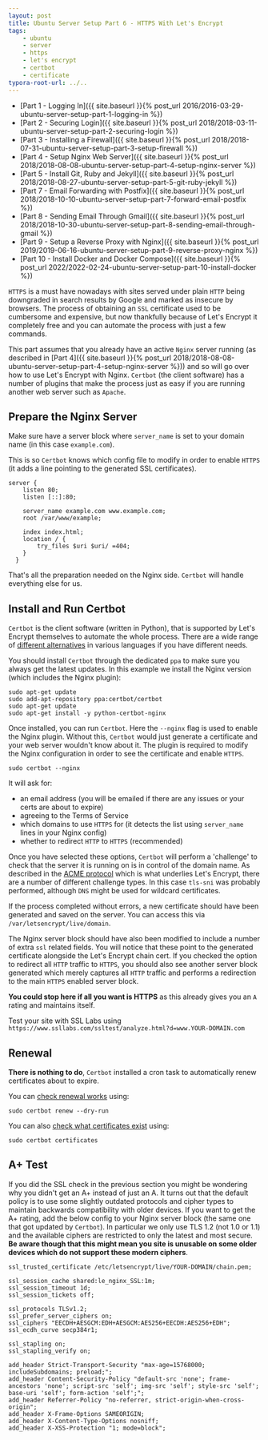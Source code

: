 ```yaml
---
layout: post
title: Ubuntu Server Setup Part 6 - HTTPS With Let's Encrypt
tags:
    - ubuntu
    - server
    - https
    - let's encrypt
    - certbot
    - certificate
typora-root-url: ../..
---
```


-   [Part 1 - Logging In]({{ site.baseurl }}{% post_url 2016/2016-03-29-ubuntu-server-setup-part-1-logging-in %})
-   [Part 2 - Securing Login]({{ site.baseurl }}{% post_url 2018/2018-03-11-ubuntu-server-setup-part-2-securing-login %})
-   [Part 3 - Installing a Firewall]({{ site.baseurl }}{% post_url 2018/2018-07-31-ubuntu-server-setup-part-3-setup-firewall %})
-   [Part 4 - Setup Nginx Web Server]({{ site.baseurl }}{% post_url 2018/2018-08-08-ubuntu-server-setup-part-4-setup-nginx-server %})
-   [Part 5 - Install Git, Ruby and Jekyll]({{ site.baseurl }}{% post_url 2018/2018-08-27-ubuntu-server-setup-part-5-git-ruby-jekyll %})
-   [Part 7 - Email Forwarding with Postfix]({{ site.baseurl }}{% post_url 2018/2018-10-10-ubuntu-server-setup-part-7-forward-email-postfix %})
-   [Part 8 - Sending Email Through Gmail]({{ site.baseurl }}{% post_url 2018/2018-10-30-ubuntu-server-setup-part-8-sending-email-through-gmail %})
-   [Part 9 - Setup a Reverse Proxy with Nginx]({{ site.baseurl }}{% post_url 2019/2019-06-16-ubuntu-server-setup-part-9-reverse-proxy-nginx %})
-   [Part 10 - Install Docker and Docker Compose]({{ site.baseurl }}{% post_url 2022/2022-02-24-ubuntu-server-setup-part-10-install-docker %})

`HTTPS` is a must have nowadays with sites served under plain `HTTP` being downgraded in search results by Google and marked as insecure by browsers. The process of obtaining an `SSL` certificate used to be cumbersome and expensive, but now thankfully because of Let's Encrypt it completely free and you can automate the process with just a few commands.

This part assumes that you already have an active `Nginx` server running (as described in [Part 4]({{ site.baseurl }}{% post_url 2018/2018-08-08-ubuntu-server-setup-part-4-setup-nginx-server %})) and so will go over how to use Let's Encrypt with Nginx. `Certbot` (the client software) has a number of plugins that make the process just as easy if you are running another web server such as `Apache`.

## Prepare the Nginx Server

Make sure have a server block where `server_name` is set to your domain name (in this case `example.com`).

This is so `Certbot` knows which config file to modify in order to enable `HTTPS` (it adds a line pointing to the generated SSL certificates).

```nginx
server {
  	listen 80;
  	listen [::]:80;

  	server_name example.com www.example.com;
  	root /var/www/example;

  	index index.html;
  	location / {
  		try_files $uri $uri/ =404;
  	}
  }
```

That's all the preparation needed on the Nginx side. `Certbot` will handle everything else for us.

## Install and Run Certbot

`Certbot` is the client software (written in Python), that is supported by Let's Encrypt themselves to automate the whole process. There are a wide range of [different alternatives](https://letsencrypt.org/docs/client-options/) in various languages if you have different needs.

You should install `Certbot` through the dedicated `ppa` to make sure you always get the latest updates. In this example we install the Nginx version (which includes the Nginx plugin):

```shell
sudo apt-get update
sudo add-apt-repository ppa:certbot/certbot
sudo apt-get update
sudo apt-get install -y python-certbot-nginx
```

Once installed, you can run `Certbot`. Here the `--nginx` flag is used to enable the Nginx plugin. Without this, `Certbot` would just generate a certificate and your web server wouldn't know about it. The plugin is required to modify the Nginx configuration in order to see the certificate and enable `HTTPS`.

```shell
sudo certbot --nginx
```

It will ask for:

-   an email address (you will be emailed if there are any issues or your certs are about to expire)
-   agreeing to the Terms of Service
-   which domains to use `HTTPS` for (it detects the list using `server_name` lines in your Nginx config)
-   whether to redirect `HTTP` to `HTTPS` (recommended)

Once you have selected these options, `Certbot` will perform a 'challenge' to check that the server it is running on is in control of the domain name. As described in the [ACME protocol](https://github.com/ietf-wg-acme/acme/) which is what underlies Let's Encrypt, there are a number of different challenge types. In this case `tls-sni` was probably performed, although `DNS` might be used for wildcard certificates.

If the process completed without errors, a new certificate should have been generated and saved on the server. You can access this via `/var/letsencrypt/live/domain`.

The Nginx server block should have also been modified to include a number of extra `ssl` related fields. You will notice that these point to the generated certificate alongside the Let's Encrypt chain cert. If you checked the option to redirect all `HTTP` traffic to `HTTPS`, you should also see another server block generated which merely captures all `HTTP` traffic and performs a redirection to the main `HTTPS` enabled server block.

**You could stop here if all you want is HTTPS** as this already gives you an `A` rating and maintains itself.

Test your site with SSL Labs using `https://www.ssllabs.com/ssltest/analyze.html?d=www.YOUR-DOMAIN.com`

## Renewal

**There is nothing to do**, `Certbot` installed a cron task to automatically renew certificates about to expire.

You can [check renewal works](https://certbot.eff.org/docs/using.html#re-creating-and-updating-existing-certificates) using:

```shell
sudo certbot renew --dry-run
```

You can also [check what certificates exist](https://certbot.eff.org/docs/using.html#managing-certificates) using:

```shell
sudo certbot certificates
```

## A+ Test

If you did the SSL check in the previous section you might be wondering why you didn't get an A+ instead of just an A. It turns out that the default policy is to use some slightly outdated protocols and cipher types to maintain backwards compatibility with older devices. If you want to get the A+ rating, add the below config to your Nginx server block (the same one that got updated by `Certbot`). In particular we only use TLS 1.2 (not 1.0 or 1.1) and the available ciphers are restricted to only the latest and most secure. **Be aware though that this might mean you site is unusable on some older devices which do not support these modern ciphers**.

```nginx
ssl_trusted_certificate /etc/letsencrypt/live/YOUR-DOMAIN/chain.pem;

ssl_session_cache shared:le_nginx_SSL:1m;
ssl_session_timeout 1d;
ssl_session_tickets off;

ssl_protocols TLSv1.2;
ssl_prefer_server_ciphers on;
ssl_ciphers "EECDH+AESGCM:EDH+AESGCM:AES256+EECDH:AES256+EDH";
ssl_ecdh_curve secp384r1;

ssl_stapling on;
ssl_stapling_verify on;

add_header Strict-Transport-Security "max-age=15768000; includeSubdomains; preload;";
add_header Content-Security-Policy "default-src 'none'; frame-ancestors 'none'; script-src 'self'; img-src 'self'; style-src 'self'; base-uri 'self'; form-action 'self';";
add_header Referrer-Policy "no-referrer, strict-origin-when-cross-origin";
add_header X-Frame-Options SAMEORIGIN;
add_header X-Content-Type-Options nosniff;
add_header X-XSS-Protection "1; mode=block";
```
